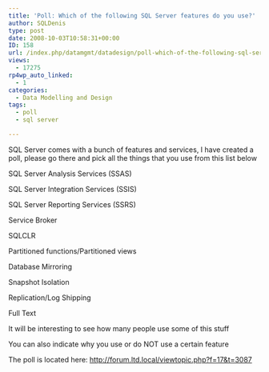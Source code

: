 ```yaml
---
title: 'Poll: Which of the following SQL Server features do you use?'
author: SQLDenis
type: post
date: 2008-10-03T10:58:31+00:00
ID: 158
url: /index.php/datamgmt/datadesign/poll-which-of-the-following-sql-server-f/
views:
  - 17275
rp4wp_auto_linked:
  - 1
categories:
  - Data Modelling and Design
tags:
  - poll
  - sql server

---
```

SQL Server comes with a bunch of features and services, I have created a poll, please go there and pick all the things that you use from this list below

SQL Server Analysis Services (SSAS)
  
SQL Server Integration Services (SSIS)
  
SQL Server Reporting Services (SSRS)
  
Service Broker
  
SQLCLR
  
Partitioned functions/Partitioned views
  
Database Mirroring
  
Snapshot Isolation
  
Replication/Log Shipping
  
Full Text

It will be interesting to see how many people use some of this stuff
  
You can also indicate why you use or do NOT use a certain feature

The poll is located here: http://forum.ltd.local/viewtopic.php?f=17&t=3087